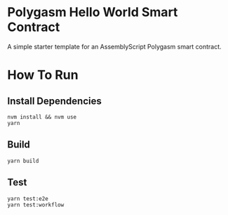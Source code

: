 # Polygasm Hello World Smart Contract

A simple starter template for an AssemblyScript Polygasm smart contract.

# How To Run

## Install Dependencies
`nvm install && nvm use`  
`yarn`  

## Build
`yarn build`  

## Test
`yarn test:e2e`  
`yarn test:workflow`  

